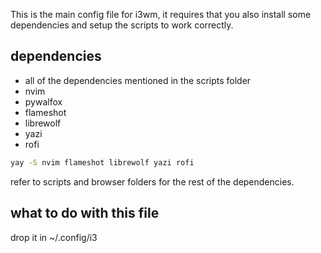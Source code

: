This is the main config file for i3wm, it requires that you also install some dependencies and setup the scripts to work correctly.

## dependencies

- all of the dependencies mentioned in the scripts folder
- nvim
- pywalfox
- flameshot
- librewolf
- yazi
- rofi

```bash
yay -S nvim flameshot librewolf yazi rofi
```
 refer to scripts and browser folders for the rest of the dependencies.
 
## what to do with this file

drop it in ~/.config/i3
